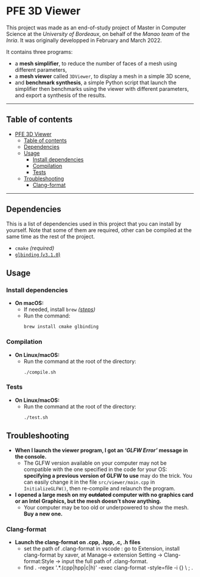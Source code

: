 # PFE 3D Viewer

This project was made as an end-of-study project of Master in Computer Science at the _University of Bordeaux_, on behalf of the _Manao team_ of the _Inria_. It was originally developped in February and March 2022.

It contains three programs:
- a **mesh simplifier**, to reduce the number of faces of a mesh using different parameters,
- a **mesh viewer** called `3DViewer`, to display a mesh in a simple 3D scene,
- and **benchmark synthesis**, a simple Python script that launch the simplifier then benchmarks using the viewer with different parameters, and export a synthesis of the results.

---

## Table of contents

- [PFE 3D Viewer](#pfe-3d-viewer)
	- [Table of contents](#table-of-contents)
	- [Dependencies](#dependencies)
	- [Usage](#usage)
		- [Install dependencies](#install-dependencies)
		- [Compilation](#compilation)
		- [Tests](#tests)
	- [Troubleshooting](#troubleshooting)
		- [Clang-format](#clang-format)

---

## Dependencies

This is a list of dependencies used in this project that you can install by yourself. Note that some of them are required, other can be compiled at the same time as the rest of the project.

- `cmake` _(required)_
- [`glbinding` (`v3.1.0`)](https://github.com/cginternals/glbinding/releases/tag/v3.1.0)

## Usage

### Install dependencies

- **On macOS:**
	- If needed, install `brew` _([steps](https://docs.brew.sh/Installation))_
	- Run the command:
		```
		brew install cmake glbinding
		```

### Compilation

- **On Linux/macOS:**
	- Run the command at the root of the directory:
		```
		./compile.sh
		```

### Tests

- **On Linux/macOS:**
	- Run the command at the root of the directory:
		```
		./test.sh
		```

## Troubleshooting

- **When I launch the viewer program, I got an _‘GLFW Error’_ message in the console.**
	- The GLFW version available on your computer may not be compatible with the one specified in the code for your OS: **specifying a previous version of GLFW to use** may do the trick. You can easily change it in the file `src/viewer/main.cpp` in `InitializeGLFW()`, then re-compile and relaunch the program.
- **I opened a large mesh on my ~~outdated~~ computer with no graphics card or an Intel Graphics, but the mesh doesn’t show anything.**
	- Your computer may be too old or underpowered to show the mesh. **Buy a new one.**


### Clang-format

- **Launch the clang-format on .cpp, .hpp, .c, .h files**
  - set the path of .clang-format in vscode : go to Extension, install clang-format by xaver, at Manage-> extension Setting -> Clang-format:Style -> input the full path of .clang-format.
  - find . -regex '.*\.\(cpp\|hpp\|c\|h\)' -exec clang-format -style=file -i {} \ ; .  
